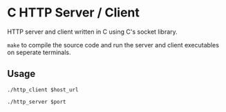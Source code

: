 # C HTTP Server / Client
HTTP server and client written in C using C's socket library.

`make` to compile the source code and run the server and client executables on seperate terminals.

## Usage
`./http_client $host_url`

`./http_server $port`